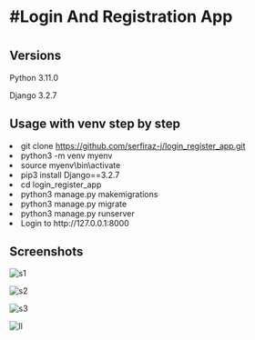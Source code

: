 <h1>#Login And Registration App<h1/>
<h2><strong>Versions</strong></h2>
<p>Python 3.11.0</p>
<p>Django 3.2.7</p>
<h2><strong>Usage with venv step by step</strong></h2
<ol>
<li>git clone <a href="https://github.com/serfiraz-j/login_register_app.git">https://github.com/serfiraz-j/login_register_app.git</a></li>
<li>python3 -m venv myenv</li>
<li>source myenv\bin\activate</li>
<li>pip3 install Django==3.2.7</li>
<li>cd login_register_app</li>
<li>python3 manage.py makemigrations</li>
<li>python3 manage.py migrate</li>
<li>python3 manage.py runserver</li>
<li>Login to http://127.0.0.1:8000</li>
</ol>


<h2><strong>Screenshots</strong></h2>

![s1](https://github.com/serfiraz-j/django_login_register_app/assets/75641519/065f19b4-0779-4c14-ade0-4812640990d2)

![s2](https://github.com/serfiraz-j/django_login_register_app/assets/75641519/4a834642-aa22-458f-bb87-5aefc0ae3598)

![s3](https://github.com/serfiraz-j/django_login_register_app/assets/75641519/e1e5ad5c-8bfc-435c-bacb-a4927e719526)

![ll](https://github.com/serfiraz-j/django_login_register_app/assets/75641519/a4c5e564-0fd8-4123-aa62-fd0f5f62de0d)

